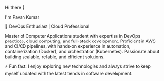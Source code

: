 Hi there 👋
 
I'm Pavan Kumar

🌟 DevOps Enthusiast | Cloud Professional

Master of Computer Applications student with expertise in DevOps practices, cloud computing, and full-stack development. Proficient in AWS and CI/CD pipelines, with hands-on experience in automation, containerization (Docker), and orchestration (Kubernetes). Passionate about building scalable, reliable, and efficient solutions.
    
⚡ Fun fact: I enjoy exploring new technologies and always strive to keep myself updated with the latest trends in software development.
